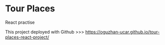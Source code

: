 # Tour Places 

React practise

This project deployed with Github >>> https://oguzhan-ucar.github.io/tour-places-react-project/
